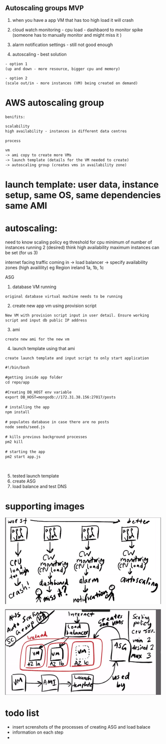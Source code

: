 ## Autoscaling groups MVP ##

1. when you have a app VM that has too high load it will crash 

2. cloud watch monitoring - cpu load - dashbaord to monitor spike (someone has to manually monitor and might miss it )

3. alarm notification settings - still not good enough 

4. autoscaling - best solution

```
- option 1 
(up and down - more resource, bigger cpu and memory) 
```
```
- option 2
(scale out/in - more instances (VM) being created on demand)
```

# AWS autoscaling group 

`benifits:`
```
scalability 
high availability - instances in different data centres 
```
`process`
```
vm 
-> ami copy to create more VMs 
-> launch template (details for the VM needed to create) 
-> autoscaling group (creates vms in availability zone)
```

# launch template: user data, instance setup, same OS, same dependencies same AMI

# autoscaling:
need to know scaling policy eg threshold for cpu 
minimum of number of instances running 2 (desired) think high availability 
maximum instances can be set (for us 3)

internet facing traffic coming in -> load balancer -> specify availability zones (high availility) eg Region ireland 1a, 1b, 1c



ASG
1. database VM running 
```
original database virtual machine needs to be running 
```
2. create new app vm using provision script 
```
New VM with provision script input in user detail. Ensure working script and input db public IP address
```
3. ami
```
create new ami for the new vm
```

4. launch template using that ami

```
create launch template and input script to only start application 
```
```
#!/bin/bash

#getting inside app folder
cd repo/app

#Creating DB_HOST env variable
export DB_HOST=mongodb://172.31.38.156:27017/posts

# installing the app
npm install

# populates database in case there are no posts
node seeds/seed.js

# kills previous background processes
pm2 kill

# starting the app
pm2 start app.js



```
5. tested launch template 
6. create ASG
7. load balance and test DNS


# supporting images 

![Alt text](autoscaling.png)


![Alt text](autoscaling_2.png)

# todo list 

- insert screnshots of the processes of creating ASG and load balace
- information on each step 
- 